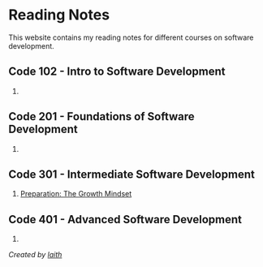 # Reading Notes

This website contains my reading notes for different courses on software development.

## Code 102 - Intro to Software Development
1. 
## Code 201 - Foundations of Software Development
1. 

## Code 301 - Intermediate Software Development
1. [Preparation: The Growth Mindset](preparation-growth-mindset.md)

## Code 401 - Advanced Software Development
1. 

*Created by [laith](https://github.com/laith-vlad)*
